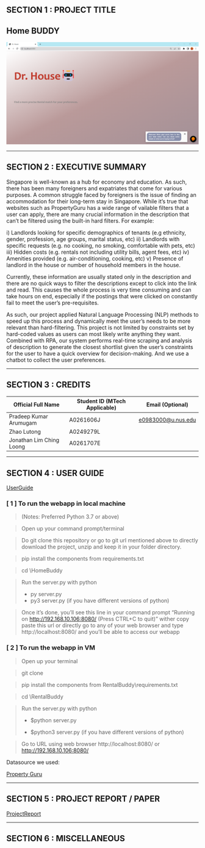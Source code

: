 ## SECTION 1 : PROJECT TITLE

## **Home BUDDY**

![Image text](/resources/home_page.png)

------

## SECTION 2 : EXECUTIVE SUMMARY

Singapore is well-known as a hub for economy and education. As such, there has been many foreigners and expatriates that come for various purposes. A common struggle faced by foreigners is the issue of finding an accommodation for their long-term stay in Singapore. While it’s true that websites such as PropertyGuru has a wide range of   vailable filters that a user can apply, there are many crucial information in the description that can’t be filtered using the built-in hard filters. For example:

i)      Landlords looking for specific demographics of tenants (e.g ethnicity, gender, profession, age groups, marital status, etc)
ii)     Landlords with specific requests (e.g. no cooking, no smoking, comfortable with pets, etc)
iii)    Hidden costs (e.g. rentals not including utility bills, agent fees, etc)
iv)     Amenities provided (e.g. air-conditioning, cooking, etc)
v)      Presence of landlord in the house or number of household members in the house.

Currently, these information are usually stated only in the description and there are no quick ways to filter the descriptions except to click into the link and read. This causes the whole process is very time consuming and can take hours on end, especially if the postings that were clicked on constantly fail to meet the user’s pre-requisites.

As such, our project applied Natural Language Processing (NLP) methods to speed up this process and dynamically meet the user’s needs to be more relevant than hard-filtering. This project is not limited by constraints set by hard-coded values as users can most likely write anything they want. Combined with RPA, our system performs real-time scraping and analysis of description to generate the closest shortlist given the user’s constraints for the user to have a quick overview for decision-making. And we use a chatbot to collect the user preferences.

------

## SECTION 3 : CREDITS

| Official Full Name      | Student ID (MTech Applicable) | Email (Optional)   |
| ----------------------  | ----------------------------- | ------------------ |
| Pradeep Kumar Arumugam  | A0261606J                     | e0983000@u.nus.edu |
| Zhao Lutong             | A0249279L                     |                    |
| Jonathan Lim Ching Loong| A0261707E                     |                    |


------

## SECTION 4 : USER GUIDE

[UserGuide](/User%20Guide/USER%20GUIDE.pdf)

### [ 1 ] To run the webapp in local machine

>  (Notes: Preferred Python 3.7 or above)

> Open up your command prompt/terminal

> Do git clone this repository or go to git url mentioned above to directly download the project, unzip and keep it in your folder directory.

> pip install the components from requirements.txt

> cd <your folder path>\HomeBuddy

> Run the server.py with python
>
> - py server.py
> - py3 server.py (if you have different versions of python)

> Once it’s done, you’ll see this line in your command prompt “Running on http://192.168.10.106:8080/ (Press CTRL+C to quit)” wither copy paste this url or directly go to any of your web browser and type http://localhost:8080/ and you’ll be able to access our webapp



### [ 2 ] To run the webapp in VM

> Open up your terminal

> git clone <web url to this repository>

> pip install the components from RentalBuddy\requirements.txt

> cd <your folder path>\RentalBuddy	

> Run the server.py with python
>
> - $python server.py
>
> - $python3 server.py (if you have different versions of python)

> Go to URL using web browser http://localhost:8080/ or http://192.168.10.106:8080/


Datasource we used:

​[Property Guru](https://www.propertyguru.com.sg/)

------

## SECTION 5 : PROJECT REPORT / PAPER

[ProjectReport](/Project%20Report/Practice%20Module%20Report_Group%2010.pdf)

------

## SECTION 6 : MISCELLANEOUS


